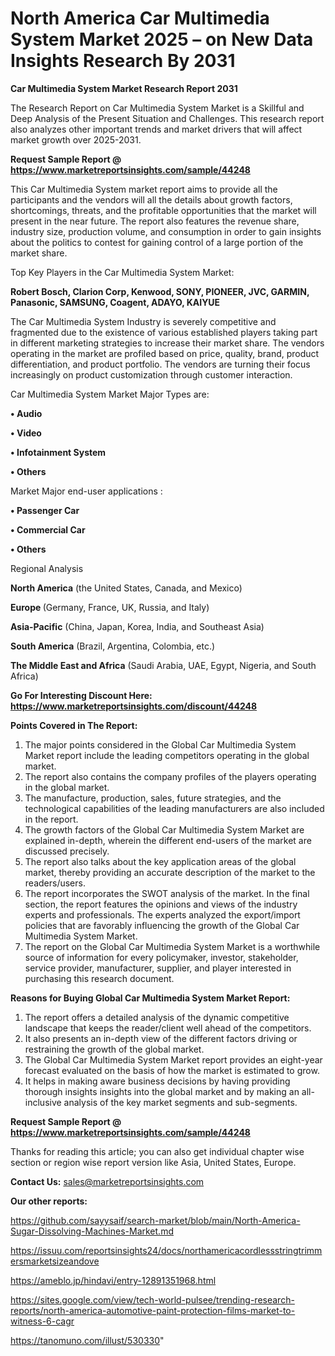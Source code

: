 # North America Car Multimedia System Market 2025 – on New Data Insights Research By 2031

<strong>Car Multimedia System Market Research Report 2031</strong>

The Research Report on Car Multimedia System Market is a Skillful and Deep Analysis of the Present Situation and Challenges. This research report also analyzes other important trends and market drivers that will affect market growth over 2025-2031.

<strong>Request Sample Report @ <a href=https://www.marketreportsinsights.com/sample/44248>https://www.marketreportsinsights.com/sample/44248</a></strong>

This Car Multimedia System market report aims to provide all the participants and the vendors will all the details about growth factors, shortcomings, threats, and the profitable opportunities that the market will present in the near future. The report also features the revenue share, industry size, production volume, and consumption in order to gain insights about the politics to contest for gaining control of a large portion of the market share.

Top Key Players in the Car Multimedia System Market:

<strong>Robert Bosch, Clarion Corp, Kenwood, SONY, PIONEER, JVC, GARMIN, Panasonic, SAMSUNG, Coagent, ADAYO, KAIYUE</strong>

The Car Multimedia System Industry is severely competitive and fragmented due to the existence of various established players taking part in different marketing strategies to increase their market share. The vendors operating in the market are profiled based on price, quality, brand, product differentiation, and product portfolio. The vendors are turning their focus increasingly on product customization through customer interaction.

Car Multimedia System Market Major Types are:

<strong>•  Audio

•  Video

•  Infotainment System

•  Others</strong>

Market Major end-user applications :

<strong>•  Passenger Car

•  Commercial Car

•  Others</strong>

Regional Analysis

</u><strong><b>North America</b></strong> (the United States, Canada, and Mexico)

<strong><b>Europe </b></strong>(Germany, France, UK, Russia, and Italy)

<strong><b>Asia-Pacific</b></strong> (China, Japan, Korea, India, and Southeast Asia)

<strong><b>South America</b></strong> (Brazil, Argentina, Colombia, etc.)

<strong><b>The Middle East and Africa</b></strong> (Saudi Arabia, UAE, Egypt, Nigeria, and South Africa)

<strong>Go For Interesting Discount Here: <a href=https://www.marketreportsinsights.com/discount/44248>https://www.marketreportsinsights.com/discount/44248</a></strong>

<strong>Points Covered in The Report:</strong>
<ol>
  <li>The major points considered in the Global Car Multimedia System Market report include the leading competitors operating in the global market.</li>
  <li>The report also contains the company profiles of the players operating in the global market.</li>
  <li>The manufacture, production, sales, future strategies, and the technological capabilities of the leading manufacturers are also included in the report.</li>
  <li>The growth factors of the Global Car Multimedia System Market are explained in-depth, wherein the different end-users of the market are discussed precisely.</li>
  <li>The report also talks about the key application areas of the global market, thereby providing an accurate description of the market to the readers/users.</li>
  <li>The report incorporates the SWOT analysis of the market. In the final section, the report features the opinions and views of the industry experts and professionals. The experts analyzed the export/import policies that are favorably influencing the growth of the Global Car Multimedia System Market.</li>
  <li>The report on the Global Car Multimedia System Market is a worthwhile source of information for every policymaker, investor, stakeholder, service provider, manufacturer, supplier, and player interested in purchasing this research document.</li>
</ol>
<strong>Reasons for Buying Global Car Multimedia System Market Report:</strong>

<ol>
  <li>The report offers a detailed analysis of the dynamic competitive landscape that keeps the reader/client well ahead of the competitors.</li>
  <li>It also presents an in-depth view of the different factors driving or restraining the growth of the global market.</li>
  <li>The Global Car Multimedia System Market report provides an eight-year forecast evaluated on the basis of how the market is estimated to grow.</li>
  <li>It helps in making aware business decisions by having providing thorough insights insights into the global market and by making an all-inclusive analysis of the key market segments and sub-segments.</li>
</ol>
<strong>Request Sample Report @ <a href=https://www.marketreportsinsights.com/sample/44248>https://www.marketreportsinsights.com/sample/44248</a></strong>


Thanks for reading this article; you can also get individual chapter wise section or region wise report version like Asia, United States, Europe.

<strong>Contact Us:</strong>
sales@marketreportsinsights.com

<strong>Our other reports:</strong>

<a href=https://github.com/sayysaif/search-market/blob/main/North-America-Sugar-Dissolving-Machines-Market.md>https://github.com/sayysaif/search-market/blob/main/North-America-Sugar-Dissolving-Machines-Market.md</a>

<a href=https://issuu.com/reportsinsights24/docs/northamericacordlessstringtrimmersmarketsizeandove>https://issuu.com/reportsinsights24/docs/northamericacordlessstringtrimmersmarketsizeandove</a>

<a href=https://ameblo.jp/hindavi/entry-12891351968.html>https://ameblo.jp/hindavi/entry-12891351968.html</a>

<a href=https://sites.google.com/view/tech-world-pulsee/trending-research-reports/north-america-automotive-paint-protection-films-market-to-witness-6-cagr>https://sites.google.com/view/tech-world-pulsee/trending-research-reports/north-america-automotive-paint-protection-films-market-to-witness-6-cagr</a>

<a href=https://tanomuno.com/illust/530330>https://tanomuno.com/illust/530330</a>"

